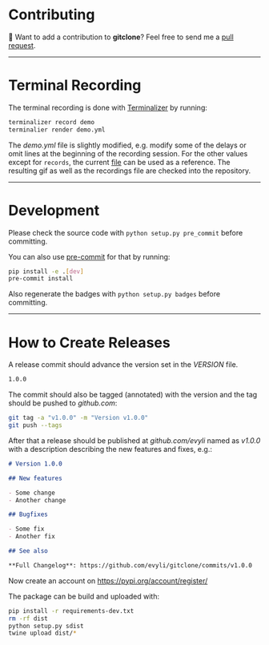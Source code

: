 # Contributing

👋 Want to add a contribution to **gitclone**? Feel free to send me a [pull request](https://github.com/evyli/gitclone/compare).

---

# Terminal Recording

The terminal recording is done with [Terminalizer](https://github.com/faressoft/terminalizer) by running:

```bash
terminalizer record demo
terminalier render demo.yml
```

The *demo.yml* file is slightly modified, e.g. modify some of the delays or omit lines at the beginning of the recording session. For the other values except for `records`, the current [file](https://github.com/evyli/gitclone/blob/master/img/terminalizer/demo.yml) can be used as a reference. The resulting gif as well as the recordings file are checked into the repository.

---

# Development

Please check the source code with `python setup.py pre_commit` before committing.

You can also use [pre-commit](https://github.com/pre-commit/pre-commit) for that by running:

```bash
pip install -e .[dev]
pre-commit install
```

Also regenerate the badges with `python setup.py badges` before committing.

---

# How to Create Releases

A release commit should advance the version set in the *VERSION* file.

```txt
1.0.0
```

The commit should also be tagged (annotated) with the version and the tag should be pushed to *github.com*:

```bash
git tag -a "v1.0.0" -m "Version v1.0.0"
git push --tags
```

After that a release should be published at *github.com/evyli* named as *v1.0.0* with a description describing the new features and fixes, e.g.:

```markdown
# Version 1.0.0

## New features

- Some change
- Another change

## Bugfixes

- Some fix
- Another fix

## See also

**Full Changelog**: https://github.com/evyli/gitclone/commits/v1.0.0
```

Now create an account on https://pypi.org/account/register/

The package can be build and uploaded with:

```bash
pip install -r requirements-dev.txt
rm -rf dist
python setup.py sdist
twine upload dist/*
```